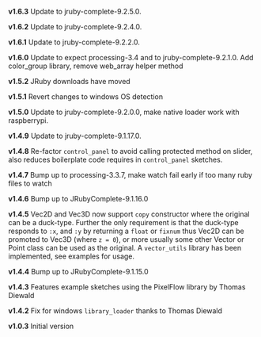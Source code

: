 **v1.6.3** Update to jruby-complete-9.2.5.0.

**v1.6.2** Update to jruby-complete-9.2.4.0.

**v1.6.1** Update to jruby-complete-9.2.2.0.

**v1.6.0** Update to expect processing-3.4 and to jruby-complete-9.2.1.0. Add color_group library, remove web_array helper method

**v1.5.2** JRuby downloads have moved

**v1.5.1** Revert changes to windows OS detection

**v1.5.0** Update to jruby-complete-9.2.0.0, make native loader work with raspberrypi.

**v1.4.9** Update to jruby-complete-9.1.17.0.

**v1.4.8** Re-factor `control_panel` to avoid calling protected method on slider, also reduces boilerplate code requires in `control_panel` sketches.

**v1.4.7** Bump up to processing-3.3.7, make watch fail early if too many ruby files to watch

**v1.4.6** Bump up to JRubyComplete-9.1.16.0

**v1.4.5** Vec2D and Vec3D now support `copy` constructor where the original can be a duck-type. Further the only requirement is that the duck-type responds to `:x`, and `:y` by returning a `float` or `fixnum` thus Vec2D can be promoted to Vec3D (where `z = 0`), or more usually some other Vector or Point class can be used as the original. A `vector_utils` library has been implemented, see examples for usage.

**v1.4.4** Bump up to JRubyComplete-9.1.15.0

**v1.4.3** Features example sketches using the PixelFlow library by Thomas Diewald

**v1.4.2** Fix for windows `library_loader` thanks to Thomas Diewald

**v1.0.3** Initial version
